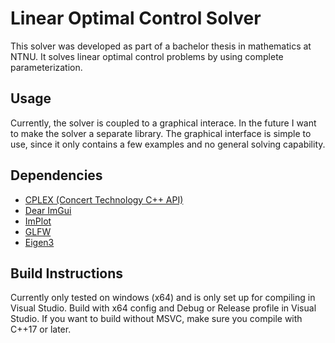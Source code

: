 # Linear Optimal Control Solver
This solver was developed as part of a bachelor thesis in mathematics at NTNU. 
It solves linear optimal control problems by using complete parameterization.


## Usage
Currently, the solver is coupled to a graphical interace. In the future I want to make the solver a separate library. 
The graphical interface is simple to use, since it only contains a few examples and no general solving capability.

## Dependencies
- [CPLEX (Concert Technology C++ API)](https://www.ibm.com/products/ilog-cplex-optimization-studio/cplex-optimizer)
- [Dear ImGui](https://github.com/ocornut/imgui)
- [ImPlot](https://github.com/epezent/implot)
- [GLFW](https://www.glfw.org/)
- [Eigen3](https://eigen.tuxfamily.org/index.php?title=Main_Page)


## Build Instructions
Currently only tested on windows (x64) and is only set up for compiling in Visual Studio.
Build with x64 config and Debug or Release profile in Visual Studio.
If you want to build without MSVC, make sure you compile with C++17 or later.
